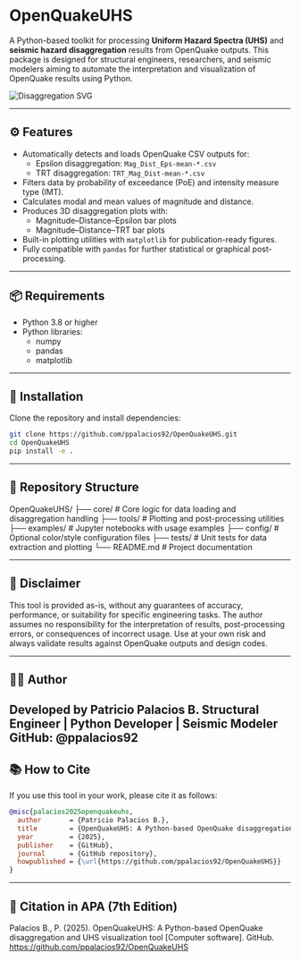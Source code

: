 # OpenQuakeUHS

A Python-based toolkit for processing **Uniform Hazard Spectra (UHS)** and **seismic hazard disaggregation** results from OpenQuake outputs. This package is designed for structural engineers, researchers, and seismic modelers aiming to automate the interpretation and visualization of OpenQuake results using Python.

![Disaggregation SVG](src/OpenQuakeUHS/examples/DISS_disaggregation.svg)

---

## ⚙️ Features

- Automatically detects and loads OpenQuake CSV outputs for:
  - Epsilon disaggregation: `Mag_Dist_Eps-mean-*.csv`
  - TRT disaggregation: `TRT_Mag_Dist-mean-*.csv`
- Filters data by probability of exceedance (PoE) and intensity measure type (IMT).
- Calculates modal and mean values of magnitude and distance.
- Produces 3D disaggregation plots with:
  - Magnitude–Distance–Epsilon bar plots
  - Magnitude–Distance–TRT bar plots
- Built-in plotting utilities with `matplotlib` for publication-ready figures.
- Fully compatible with `pandas` for further statistical or graphical post-processing.

---

## 📦 Requirements

- Python 3.8 or higher
- Python libraries:
  - numpy
  - pandas
  - matplotlib

---

## 🚀 Installation

Clone the repository and install dependencies:

```bash
git clone https://github.com/ppalacios92/OpenQuakeUHS.git
cd OpenQuakeUHS
pip install -e .
```
---

## 📁 Repository Structure

OpenQuakeUHS/
├── core/ # Core logic for data loading and disaggregation handling
├── tools/ # Plotting and post-processing utilities
├── examples/ # Jupyter notebooks with usage examples
├── config/ # Optional color/style configuration files
├── tests/ # Unit tests for data extraction and plotting
└── README.md # Project documentation

---

## 🛑 Disclaimer

This tool is provided as-is, without any guarantees of accuracy, performance, or suitability for specific engineering tasks.
The author assumes no responsibility for the interpretation of results, post-processing errors, or consequences of incorrect usage.
Use at your own risk and always validate results against OpenQuake outputs and design codes.

---
## 👨‍💻 Author

Developed by Patricio Palacios B. Structural Engineer | Python Developer | Seismic Modeler GitHub: @ppalacios92
---
## 📚 How to Cite
If you use this tool in your work, please cite it as follows:
```bibtex
@misc{palacios2025openquakeuhs,
  author       = {Patricio Palacios B.},
  title        = {OpenQuakeUHS: A Python-based OpenQuake disaggregation and UHS visualization tool},
  year         = {2025},
  publisher    = {GitHub},
  journal      = {GitHub repository},
  howpublished = {\url{https://github.com/ppalacios92/OpenQuakeUHS}}
}
```

---

## 📄 Citation in APA (7th Edition)

Palacios B., P. (2025). OpenQuakeUHS: A Python-based OpenQuake disaggregation and UHS visualization tool [Computer software]. GitHub. https://github.com/ppalacios92/OpenQuakeUHS
